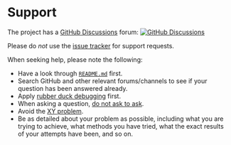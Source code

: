 # Support

The project has a [GitHub Discussions](https://docs.github.com/en/discussions) forum:
[![GitHub Discussions](https://img.shields.io/github/discussions/vezel-dev/zig-msbuild-sdk)](https://github.com/vezel-dev/zig-msbuild-sdk/discussions)

Please do *not* use the
[issue tracker](https://github.com/vezel-dev/zig-msbuild-sdk/issues) for support
requests.

When seeking help, please note the following:

* Have a look through [`README.md`](README.md) first.
* Search GitHub and other relevant forums/channels to see if your question has
  been answered already.
* Apply [rubber duck debugging](https://rubberduckdebugging.com) first.
* When asking a question, [do not ask to ask](https://dontasktoask.com).
* Avoid the [XY problem](https://xyproblem.info).
* Be as detailed about your problem as possible, including what you are trying
  to achieve, what methods you have tried, what the exact results of your
  attempts have been, and so on.
